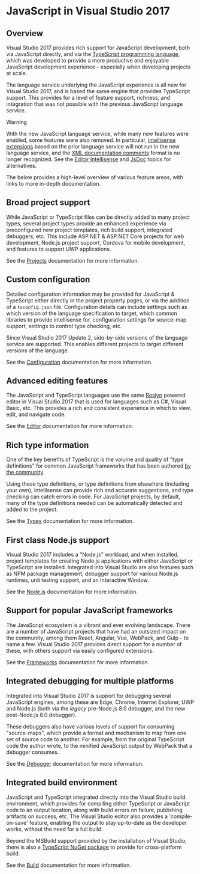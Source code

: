 # JavaScript in Visual Studio 2017

## Overview

Visual Studio 2017 provides rich support for JavaScript development, both via JavaScript directly, and via
the [TypeScript programming language](http://www.typescriptlang.org), which was developed to provide a more
productive and enjoyable JavaScript development experience - especially when developing projects at scale.

The language service underlying the JavaScript experience is all new for Visual Studio 2017, and is based
the same engine that provides TypeScript support. This provides for a level of feature support, richness,
and integration that was not possible with the previous JavaScript language service.

> [!WARNING]
> With the new JavaScript language service, while many new features were enabled, some features
> were also removed. In particular, [intellisense extensions](https://msdn.microsoft.com/en-us/library/hh874692.aspx)
> based on the prior language service will not run in the new language service, and the
>  [XML documentation comments](https://msdn.microsoft.com/en-us/library/hh524453.aspx) format is no longer recognized.
> See the [Editor Intellisense](editor/intellisense.md) and [JsDoc](types/jsdoc.md) topics for alternatives.

The below provides a high-level overview of various feature areas, with links to more in-depth documentation.

## Broad project support

While JavaScript or TypeScript files can be directly added to many project types, several project types
provide an enhanced experience via preconfigured new project templates, rich build support, integrated
debuggers, etc. This include ASP.NET & ASP.NET Core projects for web development, Node.js project support,
Cordova for mobile development, and features to support UWP applications.

See the [Projects](projects/index.md) documentation for more information.

## Custom configuration

Detailed configuration information may be provided for JavaScript & TypeScript either directly in the 
project property pages, or via the addition of a `tsconfig.json` file. Configuration details can include
settings such as which version of the language specification to target, which common libraries to provide
intellisense for, configuration settings for source-map support, settings to control type checking, etc.

Since Visual Studio 2017 Update 2, side-by-side versions of the language service are supported. This enables
different projects to target different versions of the language.

See the [Configuration](configuration/index.md) documentation for more information.

## Advanced editing features

The JavaScript and TypeScript languages use the same [Roslyn](https://github.com/dotnet/roslyn) powered
editor in Visual Studio 2017 that is used for languages such as C#, Visual Basic, etc. This provides a
rich and consistent experience in which to view, edit, and navigate code.

See the [Editor](editor/index.md) documentation for more information.

## Rich type information

One of the key benefits of TypeScript is the volume and quality of "type definitions" for common
JavaScript frameworks that has been authored [by the community](https://github.com/DefinitelyTyped/DefinitelyTyped).

Using these type definitions, or type definitions from elsewhere (including your own), intellisense
can provide rich and accurate suggestions, and type checking can catch errors in code. For JavaScript projects,
by default, many of the type definitions needed can be automatically detected and added to the project.

See the [Types](types/index.md) documentation for more information.

## First class Node.js support

Visual Studio 2017 includes a "Node.js" workload, and when installed, project templates for creating
Node.js applications with either JavaScript or TypeScript are installed. Integrated into Visual Studio
are also features such as NPM package management, debugger support for various Node.js runtimes, unit 
testing support, and an Interactive Window.

See the [Node.js](nodejs/index.md) documentation for more information.

## Support for popular JavaScript frameworks

The JavaScript ecosystem is a vibrant and ever evolving landscape. There are a number of JavaScript projects
that have had an outsized impact on the community, among them React, Angular, Vue, WebPack, and Gulp -
to name a few. Visual Studio 2017 provides direct support for a number of these, with others support
via easily configured extensions.

See the [Frameworks](frameworks/index.md) documentation for more information.

## Integrated debugging for multiple platforms

Integrated into Visual Studio 2017 is support for debugging several JavaScript engines, among these
are Edge, Chrome, Internet Explorer, UWP and Node.js (both via the _legacy_ pre-Node.js 8.0 debugger, and 
the new post-Node.js 8.0 debugger).

These debuggers also have various levels of support for consuming "source-maps", which provide a format
and mechanism to map from one set of source code to another. For example, from the original TypeScript
code the author wrote, to the minified JavaScript output by WebPack that a debugger consumes.

See the [Debugger](debugging/index.md) documentation for more information.

## Integrated build environment

JavaScript and TypeScript integrated directly into the Visual Studio build environment, which provides
for compiling either TypeScript or JavaScript code to an output location, along with build errors on
failure, publishing artifacts on success, etc. The Visual Studio editor also provides a 'compile-on-save'
feature, enabling the output to stay up-to-date as the developer works, without the need for a full build.

Beyond the MSBuild support provided by the installation
of Visual Studio, there is also a [TypeScript NuGet package](https://www.nuget.org/packages/Microsoft.TypeScript.MSBuild/)
to provide for cross-platform build.

See the [Build](build/index.md) documentation for more information.
